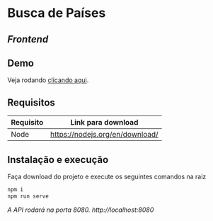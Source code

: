 # Busca de Países

## _Frontend_

## Demo

Veja rodando [clicando aqui](https://riicknogueira.github.io/mova-frontend.github.io/).

## Requisitos

| Requisito | Link para download                                                  |
| --------- | ------------------------------------------------------------------- |
| Node      | https://nodejs.org/en/download/ |

## Instalação e execução

Faça download do projeto e execute os seguintes comandos na raiz

```sh
npm i
npm run serve
```

_A API rodará na porta 8080. http://localhost:8080_
